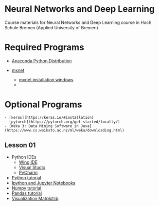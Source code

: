 # Neural Networks and Deep Learning
Course materials for Neural Networks and Deep Learning course in Hoch Schule Bremen (Applied University of Bremen)


# Required Programs

- [Anaconda Python Distribution](https://www.anaconda.com/distribution/)

- [mxnet](http://mxnet.incubator.apache.org/test/get_started/install.html)
    - [mxnet installation windows](http://mxnet.incubator.apache.org/test/get_started/windows_setup.html)
    - 


# Optional Programs

    - [keras](https://keras.io/#installation)
    - [pytorch](https://pytorch.org/get-started/locally/) 
    - [Weka 3: Data Mining Software in Java](https://www.cs.waikato.ac.nz/ml/weka/downloading.html)


## Lesson 01

- Python IDEs
    - [Wing IDE](https://wingware.com/)
    - [Visual Studio](https://visualstudio.microsoft.com/vs/features/python/)
    - [PyCharm](https://www.jetbrains.com/pycharm)
- [Python tutorial](python-introduction.md)
- [Ipython and Jupyter Notebooks](https://jakevdp.github.io/PythonDataScienceHandbook/01.00-ipython-beyond-normal-python.html)
- [Numpy tutorial](https://jakevdp.github.io/PythonDataScienceHandbook/02.00-introduction-to-numpy.html)
- [Pandas tutorial](https://jakevdp.github.io/PythonDataScienceHandbook/03.00-introduction-to-pandas.html)
- [Visualization Matplotlib](https://jakevdp.github.io/PythonDataScienceHandbook/04.00-introduction-to-matplotlib.html)
